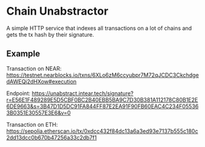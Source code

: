 # Chain Unabstractor

A simple HTTP service that indexes all transactions on a lot of chains and gets the tx hash by their signature.

## Example

Transaction on NEAR: https://testnet.nearblocks.io/txns/6XLo6zM6ccyubpr7M72qJCDC3CkchdgedAWEQj2dHXow#execution

Endpoint: https://unabstract.intear.tech/signature?r=E56E1F489289E5D5CBF0BC2B40EBB5BA9C7D30B381A112178C80B1E2E6DE9663&s=3B47D1D5DC91FA844FF87E2EA91F90FB60EAC4C234F055363B0351E30557E3E6&v=0

Transaction on ETH: https://sepolia.etherscan.io/tx/0xdcc432f84dc13a6a3ed93e7137b555c180c2dd13dcc0b670b47256a33c2db7f1

